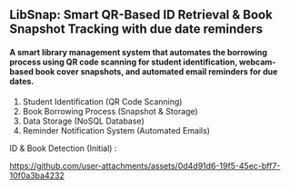 ## LibSnap: Smart QR-Based ID Retrieval & Book Snapshot Tracking with due date reminders

#### A smart library management system that automates the borrowing process using QR code scanning for student identification, webcam-based book cover snapshots, and automated email reminders for due dates.

1. Student Identification (QR Code Scanning)
2. Book Borrowing Process (Snapshot & Storage)
3. Data Storage (NoSQL Database)
4. Reminder Notification System (Automated Emails)

ID & Book Detection (Initial) : 

https://github.com/user-attachments/assets/0d4d91d6-19f5-45ec-bff7-10f0a3ba4232



